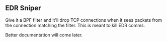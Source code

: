 EDR Sniper
----------
Give it a BPF filter and it'll drop TCP connections when it sees packets from
the connection matching the filter.  This is meant to kill EDR comms.

Better documentation will come later.
